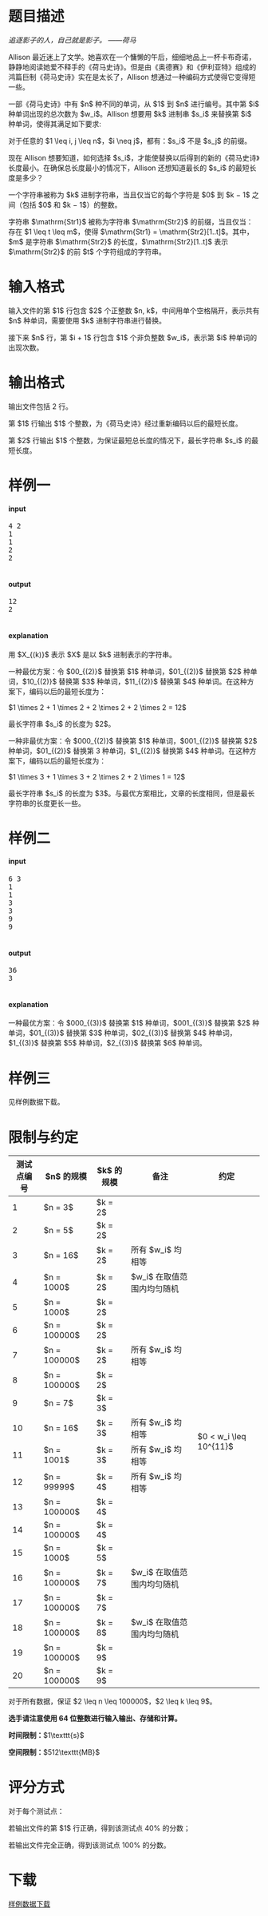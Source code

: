 # 题目描述

<p><em>追逐影子的人，自己就是影子。 ——荷马</em></p>
<p>Allison 最近迷上了文学。她喜欢在一个慵懒的午后，细细地品上一杯卡布奇诺，静静地阅读她爱不释手的《荷马史诗》。但是由《奥德赛》和《伊利亚特》组成的鸿篇巨制《荷马史诗》实在是太长了，Allison 想通过一种编码方式使得它变得短一些。</p>
<p>一部《荷马史诗》中有 $n$ 种不同的单词，从 $1$ 到 $n$ 进行编号。其中第 $i$ 种单词出现的总次数为 $w_i$。Allison 想要用 $k$ 进制串 $s_i$ 来替换第 $i$ 种单词，使得其满足如下要求:</p>
<p>对于任意的 $1 \leq i, j \leq n$，$i \neq j$，都有：$s_i$ 不是 $s_j$ 的前缀。</p>
<p>现在 Allison 想要知道，如何选择 $s_i$，才能使替换以后得到的新的《荷马史诗》长度最小。在确保总长度最小的情况下，Allison 还想知道最长的 $s_i$ 的最短长度是多少？</p>
<p>一个字符串被称为 $k$ 进制字符串，当且仅当它的每个字符是 $0$ 到 $k − 1$ 之间（包括 $0$ 和 $k − 1$）的整数。</p>
<p>字符串 $\mathrm{Str1}$ 被称为字符串 $\mathrm{Str2}$ 的前缀，当且仅当：存在 $1 \leq t \leq m$，使得 $\mathrm{Str1} = \mathrm{Str2}[1..t]$。其中，$m$ 是字符串 $\mathrm{Str2}$ 的长度，$\mathrm{Str2}[1..t]$ 表示 $\mathrm{Str2}$ 的前 $t$ 个字符组成的字符串。</p>

# 输入格式


<p>输入文件的第 $1$ 行包含 $2$ 个正整数 $n, k$，中间用单个空格隔开，表示共有 $n$ 种单词，需要使用 $k$ 进制字符串进行替换。</p>
<p>接下来 $n$ 行，第 $i + 1$ 行包含 $1$ 个非负整数 $w_i$，表示第 $i$ 种单词的出现次数。</p>

# 输出格式


<p>输出文件包括 2 行。</p>
<p>第 $1$ 行输出 $1$ 个整数，为《荷马史诗》经过重新编码以后的最短长度。</p>
<p>第 $2$ 行输出 $1$ 个整数，为保证最短总长度的情况下，最长字符串 $s_i$ 的最短长度。</p>

# 样例一


<h4>input</h4>
<pre>4 2
1
1
2
2

</pre>

<h4>output</h4>
<pre>12
2

</pre>

<h4>explanation</h4>
<p>用 $X_{(k)}$ 表示 $X$ 是以 $k$ 进制表示的字符串。</p>
<p>一种最优方案：令 $00_{(2)}$ 替换第 $1$ 种单词，$01_{(2)}$ 替换第 $2$ 种单词，$10_{(2)}$ 替换第 $3$ 种单词，$11_{(2)}$ 替换第 $4$ 种单词。在这种方案下，编码以后的最短长度为：</p>
<p>$1 \times 2 + 1 \times 2 + 2 \times 2 + 2 \times 2 = 12$</p>
<p>最长字符串 $s_i$ 的长度为 $2$。</p>
<p>一种非最优方案：令 $000_{(2)}$ 替换第 $1$ 种单词，$001_{(2)}$ 替换第 $2$ 种单词，$01_{(2)}$ 替换第 3 种单词，$1_{(2)}$ 替换第 $4$ 种单词。在这种方案下，编码以后的最短长度为：</p>
<p>$1 \times 3 + 1 \times 3 + 2 \times 2 + 2 \times 1 = 12$</p>
<p>最长字符串 $s_i$ 的长度为 $3$。与最优方案相比，文章的长度相同，但是最长字符串的长度更长一些。</p>

# 样例二


<h4>input</h4>
<pre>6 3
1
1
3
3
9
9

</pre>

<h4>output</h4>
<pre>36
3

</pre>

<h4>explanation</h4>
<p>一种最优方案：令 $000_{(3)}$ 替换第 $1$ 种单词，$001_{(3)}$ 替换第 $2$ 种单词，$01_{(3)}$ 替换第 $3$ 种单词，$02_{(3)}$ 替换第 $4$ 种单词，$1_{(3)}$ 替换第 $5$ 种单词，$2_{(3)}$ 替换第 $6$ 种单词。</p>

# 样例三


<p>见样例数据下载。</p>

# 限制与约定


<div class="table-responsive">
<table class="table table-bordered table-text-center table-vertical-middle"><thead><tr><th>测试点编号</th><th>$n$ 的规模</th><th>$k$ 的规模</th><th>备注</th><th>约定</th></tr></thead><tbody><tr><td>1</td><td>$n = 3$</td><td>$k = 2$</td><td></td><td rowspan="20">$0 &lt; w_i \leq 10^{11}$</td></tr><tr><td>2</td><td>$n = 5$</td><td>$k = 2$</td><td></td></tr><tr><td>3</td><td>$n = 16$</td><td>$k = 2$</td><td>所有 $w_i$ 均相等</td></tr><tr><td>4</td><td>$n = 1000$</td><td>$k = 2$</td><td>$w_i$ 在取值范围内均匀随机</td></tr><tr><td>5</td><td>$n = 1000$</td><td>$k = 2$</td><td></td></tr><tr><td>6</td><td>$n = 100000$</td><td>$k = 2$</td><td></td></tr><tr><td>7</td><td>$n = 100000$</td><td>$k = 2$</td><td>所有 $w_i$ 均相等</td></tr><tr><td>8</td><td>$n = 100000$</td><td>$k = 2$</td><td></td></tr><tr><td>9</td><td>$n = 7$</td><td>$k = 3$</td><td></td></tr><tr><td>10</td><td>$n = 16$</td><td>$k = 3$</td><td>所有 $w_i$ 均相等</td></tr><tr><td>11</td><td>$n = 1001$</td><td>$k = 3$</td><td>所有 $w_i$ 均相等</td></tr><tr><td>12</td><td>$n = 99999$</td><td>$k = 4$</td><td>所有 $w_i$ 均相等</td></tr><tr><td>13</td><td>$n = 100000$</td><td>$k = 4$</td><td></td></tr><tr><td>14</td><td>$n = 100000$</td><td>$k = 4$</td><td></td></tr><tr><td>15</td><td>$n = 1000$</td><td>$k = 5$</td><td></td></tr><tr><td>16</td><td>$n = 100000$</td><td>$k = 7$</td><td>$w_i$ 在取值范围内均匀随机</td></tr><tr><td>17</td><td>$n = 100000$</td><td>$k = 7$</td><td></td></tr><tr><td>18</td><td>$n = 100000$</td><td>$k = 8$</td><td>$w_i$ 在取值范围内均匀随机</td></tr><tr><td>19</td><td>$n = 100000$</td><td>$k = 9$</td><td></td></tr><tr><td>20</td><td>$n = 100000$</td><td>$k = 9$</td><td></td></tr></tbody></table></div>

<p>对于所有数据，保证 $2 \leq n \leq 100000$，$2 \leq k \leq 9$。</p>
<p><strong>选手请注意使用 64 位整数进行输入输出、存储和计算。</strong></p>
<p><strong>时间限制：</strong>$1\texttt{s}$</p>
<p><strong>空间限制：</strong>$512\texttt{MB}$</p>

# 评分方式


<p>对于每个测试点：</p>
<p>若输出文件的第 $1$ 行正确，得到该测试点 40% 的分数；</p>
<p>若输出文件完全正确，得到该测试点 100% 的分数。</p>

# 下载


<p><a href="/download.php?type=problem&amp;id=130">样例数据下载</a></p>
